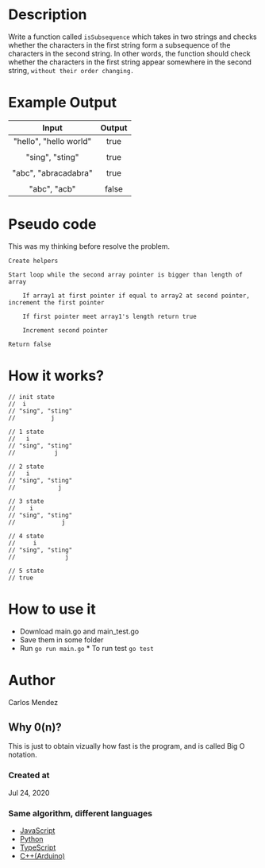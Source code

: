 # Description

Write a function called `isSubsequence` which takes in two strings and checks whether the characters in the first string form a subsequence of the characters in the second string. In other words, the function should check whether the characters in the first string appear somewhere in the second string, `without their order changing.`

# Example Output

|         Input          | Output |
| :--------------------: | :----: |
| "hello", "hello world" |  true  |
|                        |        |
|    "sing", "sting"     |  true  |
|                        |        |
|  "abc", "abracadabra"  |  true  |
|                        |        |
|      "abc", "acb"      | false  |

# Pseudo code

This was my thinking before resolve the problem.

```
Create helpers

Start loop while the second array pointer is bigger than length of array

    If array1 at first pointer if equal to array2 at second pointer, increment the first pointer

    If first pointer meet array1's length return true

    Increment second pointer

Return false

```

# How it works?

```
// init state
//  i
// "sing", "sting"
//          j

// 1 state
//   i
// "sing", "sting"
//           j

// 2 state
//   i
// "sing", "sting"
//            j

// 3 state
//    i
// "sing", "sting"
//             j

// 4 state
//     i
// "sing", "sting"
//              j

// 5 state
// true
```

# How to use it

-   Download main.go and main_test.go
-   Save them in some folder
-   Run `go run main.go` \* To run test `go test`

# Author

Carlos Mendez

## Why 0(n)?

This is just to obtain vizually how fast is the program, and is called Big O notation.

### Created at

Jul 24, 2020

### Same algorithm, different languages

-   [JavaScript](https://github.com/cjairm/javascript/tree/master/Algorithms-JS/018_is_subsequence)
-   [Python](https://github.com/cjairm/python/tree/master/Algoritms-Py/018_is_subsequence)
-   [TypeScript](https://github.com/cjairm/typescript/tree/master/Algorithms-TS/018_is_subsequence)
-   [C++(Arduino)](https://github.com/cjairm/arduino/tree/master/Algorithms-Cpp/018_is_subsequence)
